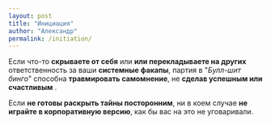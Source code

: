 ```yaml
---
layout: post
title: "Инициация"
author: "Александр"
permalink: /initiation/
---
```

Если что-то **скрываете от себя** или **или перекладываете на других** ответственность за ваши **системные факапы**, партия в "_Булл-шит бинго_" способна **травмировать самомнение**, не **сделав успешным или счастливым** .

Если **не готовы раскрыть тайны посторонним**, ни в коем случае **не играйте в корпоративную версию**, как бы вас на это не уговаривали.
